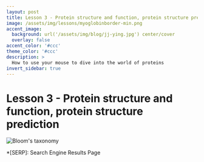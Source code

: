 ```yaml
---
layout: post
title: Lesson 3 - Protein structure and function, protein structure prediction
image: /assets/img/lessons/myoglobinborder-min.png
accent_image: 
  background: url('/assets/img/blog/jj-ying.jpg') center/cover
  overlay: false
accent_color: '#ccc'
theme_color: '#ccc'
description: >
  How to use your mouse to dive into the world of proteins
invert_sidebar: true
---
```


# Lesson 3 - Protein structure and function, protein structure prediction



![Bloom's taxonomy](https://www.google.com/url?sa=i&url=https%3A%2F%2Fcitt.ufl.edu%2Fresources%2Fthe-learning-process%2Fdesigning-the-learning-experience%2Fblooms-taxonomy%2F&psig=AOvVaw0R780i-w_ndUrB188eKcBY&ust=1687014747847000&source=images&cd=vfe&ved=0CBEQjRxqFwoTCMi29eeJyP8CFQAAAAAdAAAAABAE)


*[SERP]: Search Engine Results Page
